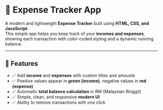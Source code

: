# 💸 Expense Tracker App

A modern and lightweight **Expense Tracker** built using **HTML, CSS, and JavaScript**.  
This simple app helps you keep track of your **incomes and expenses**, showing each transaction with color-coded styling and a dynamic running balance.

---

## 🚀 Features
- ✅ Add **income** and **expenses** with custom titles and amounts  
- ✅ Positive values appear in **green (income)**, negative values in **red (expense)**  
- ✅ Automatic **total balance calculation** in RM (Malaysian Ringgit)  
- ✅ Simple, clean, and responsive **modern UI**  
- ✅ Ability to remove transactions with one click  

